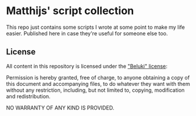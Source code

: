 Matthijs' script collection
===========================

This repo just contains some scripts I wrote at some point to make my
life easier. Published here in case they're useful for someone else too.

License
-------
All content in this repository is licensed under the ["Beluki"
license][1]:

Permission is hereby granted, free of charge, to anyone obtaining a copy
of this document and accompanying files, to do whatever they want with
them without any restriction, including, but not limited to, copying,
modification and redistribution.

NO WARRANTY OF ANY KIND IS PROVIDED.

[1]: https://github.com/Beluki/License/blob/master/Documentation/License
